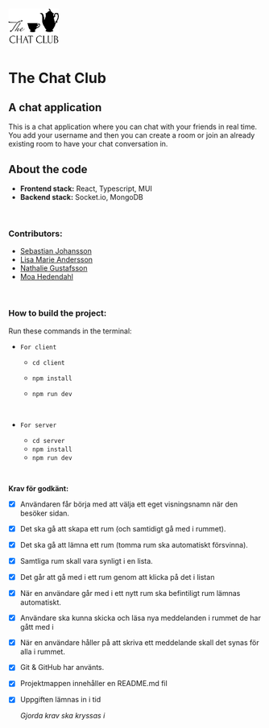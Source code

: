 # <img src="./client/src/assets/logosvart.png" width="100rem"/>

# The Chat Club

## A chat application

This is a chat application where you can chat with your friends in real time. You add your username and then you can create a room or join an already existing room to have your chat conversation in.

## About the code

- **Frontend stack:** React, Typescript, MUI
- **Backend stack:** Socket.io, MongoDB

<br>

### Contributors:

- [Sebastian Johansson](https://github.com/Sebastianjohansson123)
- [Lisa Marie Andersson](https://github.com/lisamarieandersson)
- [Nathalie Gustafsson](https://github.com/nathaliegustafsson)
- [Moa Hedendahl](https://github.com/moamoa07)

<br>

### How to build the project:

Run these commands in the terminal:

- `For client`

  - `cd client`
  - `npm install`
  - `npm run dev`

    <br>

- `For server`

  - `cd server`
  - `npm install`
  - `npm run dev`

<br>

**Krav för godkänt:**

- [x] Användaren får börja med att välja ett eget visningsnamn när den besöker sidan.
- [x] Det ska gå att skapa ett rum (och samtidigt gå med i rummet).
- [x] Det ska gå att lämna ett rum (tomma rum ska automatiskt försvinna).
- [x] Samtliga rum skall vara synligt i en lista.
- [x] Det går att gå med i ett rum genom att klicka på det i listan
- [x] När en användare går med i ett nytt rum ska befintiligt rum lämnas automatiskt.
- [x] Användare ska kunna skicka och läsa nya meddelanden i rummet de har gått med i
- [x] När en användare håller på att skriva ett meddelande skall det synas för alla i rummet.
- [x] Git & GitHub har använts.
- [x] Projektmappen innehåller en README.md fil
- [x] Uppgiften lämnas in i tid

  _Gjorda krav ska kryssas i_
